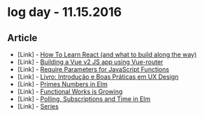 # log day - 11.15.2016

## Article

- \[Link\] - [How To Learn React (and what to build along the way)](https://daveceddia.com/how-to-learn-react/)
- \[Link\] - [Building a Vue v2 JS app using Vue-router](https://www.liquidlight.co.uk/blog/article/building-a-vue-v2-js-app-using-vue-router/)
- \[Link\] - [Require Parameters for JavaScript Functions](https://davidwalsh.name/javascript-function-parameters)
- \[Link\] - [Livro: Introdução e Boas Práticas em UX Design](https://brasil.uxdesign.cc/livro-introdu%C3%A7%C3%A3o-e-boas-pr%C3%A1ticas-em-ux-design-62369e8384f#.66oio5ro5)
- \[Link\] - [Primes Numbers in Elm](https://medium.com/@omenjs/primes-numbers-in-elm-259a8ac1300f#.xkj0zewym)
- \[Link\] - [Functional Works is Growing](https://medium.com/@FunctionalWorks/joining-functional-works-435cb77e9ac9#.69r2o2z8x)
- \[Link\] - [Polling, Subscriptions and Time in Elm](https://becoming-functional.com/polling-subscriptions-and-time-in-elm-8e7a7965e4e2#.o9688tgk7)
- \[Link\] - [Series](https://medium.com/mofed/es6-series-old-but-new-eb123520afb8#.s3ltgr4mw)
